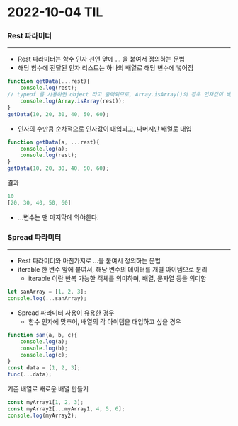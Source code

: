 # 2022-10-04 TIL

### Rest 파라미터

---

- Rest 파라미터는 함수 인자 선언 앞에 … 을 붙여서 정의하는 문법
- 해당 함수에 전달된 인자 리스트는 하나의 배열로 해당 변수에 넣어짐

```jsx
function getData(...rest){
	console.log(rest);
// typeof 를 사용하면 object 라고 출력되므로, Array.isArray()의 경우 인자값이 배열이면 true를 리턴
	console.log(Array.isArray(rest));
}
getData(10, 20, 30, 40, 50, 60);
```

- 인자의 수만큼 순차적으로 인자값이 대입되고, 나머지만 배열로 대입

```jsx
function getData(a, ...rest){
	console.log(a);
	console.log(rest);
}
getData(10, 20, 30, 40, 50, 60);
```

결과

```jsx
10
[20, 30, 40, 50, 60]
```

- …변수는 맨 마지막에 와야한다.

### Spread 파라미터

---

- Rest 파라미터와 마찬가지로 …을 붙여서 정의하는 문법
- iterable 한 변수 앞에 붙여서, 해당 변수의 데이터를 개별 아이템으로 분리
    - iterable 이란 반복 가능한 객체를 의미하며, 배열, 문자열 등을 의미함

```jsx
let sanArray = [1, 2, 3];
console.log(...sanArray);
```

- Spread 파라미터 사용이 유용한 경우
    - 함수 인자에 맞추어, 배열의 각 아이템을 대입하고 싶을 경우

```jsx
function san(a, b, c){
	console.log(a);
	console.log(b);
	console.log(c);
}
const data = [1, 2, 3];
func(...data);
```

기존 배열로 새로운 배열 만들기

```jsx
const myArray1[1, 2, 3];
const myArray2[...myArray1, 4, 5, 6];
console.log(myArray2);
```